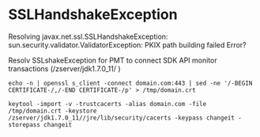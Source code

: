 # SSLHandshakeException
Resolving javax.net.ssl.SSLHandshakeException: sun.security.validator.ValidatorException: PKIX path building failed Error?

Resolv SSLshakeException for PMT to connect SDK API monitor transactions (/zserver/jdk1.7.0_11/ )

```echo -n | openssl s_client -connect domain.com:443 | sed -ne '/-BEGIN CERTIFICATE-/,/-END CERTIFICATE-/p' > /tmp/domain.crt```

```keytool -import -v -trustcacerts -alias domain.com -file /tmp/domain.crt -keystore /zserver/jdk1.7.0_11//jre/lib/security/cacerts -keypass changeit -storepass changeit```

